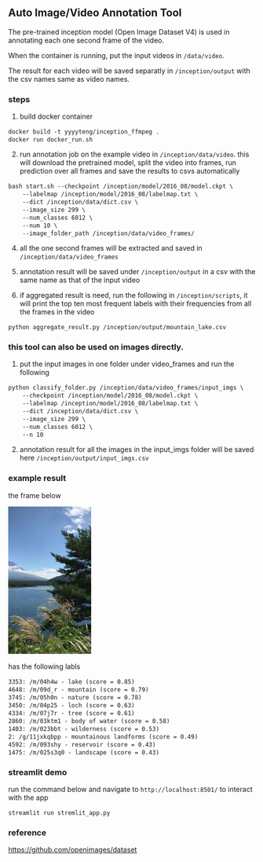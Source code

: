 
## Auto Image/Video Annotation Tool

The pre-trained inception model (Open Image Dataset V4) is used in annotating each one second frame of the video.

When the container is running, put the input videos in ```/data/video```.

The result for each video will be saved separatly in ```/inception/output``` with the csv names same as video names.


### steps 
1. build docker container
```
docker build -t yyyyteng/inception_ffmpeg .
docker run docker_run.sh
```

2. run annotation job on the example video in ```/inception/data/video```. 
this will download the pretrained model, split the video into frames, run prediction over all frames and save the results to csvs automatically
```
bash start.sh --checkpoint /inception/model/2016_08/model.ckpt \
	--labelmap /inception/model/2016_08/labelmap.txt \
	--dict /inception/data/dict.csv \
	--image_size 299 \
	--num_classes 6012 \
	--num 10 \
	--image_folder_path /inception/data/video_frames/

```

4. all the one second frames will be extracted and saved in ```/inception/data/video_frames``` 


5. annotation result will be saved under ```/inception/output``` in a csv with the same name as that of the input video


6. if aggregated result is need, run the following in ```/inception/scripts```, it will print the top ten most frequent labels with their frequencies from all the frames in the video
```
python aggregate_result.py /inception/output/mountain_lake.csv
```


### this tool can also be used on images directly.
1. put the input images in one folder under video_frames and run the following
```
python classify_folder.py /inception/data/video_frames/input_imgs \
	--checkpoint /inception/model/2016_08/model.ckpt \
	--labelmap /inception/model/2016_08/labelmap.txt \
	--dict /inception/data/dict.csv \
	--image_size 299 \
	--num_classes 6012 \
	--n 10 

```

2. annotation result for all the images in the input_imgs folder will be saved here ```/inception/output/input_imgs.csv``` 


### example result 
the frame below

<img src="https://github.com/yueying-teng/auto_image_annotation_tool/blob/master/data/video_frames/mountain_lake/mountain_lake007.jpg" height="300">

has the following labls 
```
3353: /m/04h4w - lake (score = 0.85)
4648: /m/09d_r - mountain (score = 0.79)
3745: /m/05h0n - nature (score = 0.78)
3450: /m/04p25 - loch (score = 0.63)
4334: /m/07j7r - tree (score = 0.61)
2860: /m/03ktm1 - body of water (score = 0.58)
1403: /m/023bbt - wilderness (score = 0.53)
2: /g/11jxkqbpp - mountainous landforms (score = 0.49)
4592: /m/093shy - reservoir (score = 0.43)
1475: /m/025s3q0 - landscape (score = 0.43)
```

### streamlit demo 
run the command below and navigate to ```http://localhost:8501/``` to interact with the app
```
streamlit run stremlit_app.py
```


### reference
https://github.com/openimages/dataset